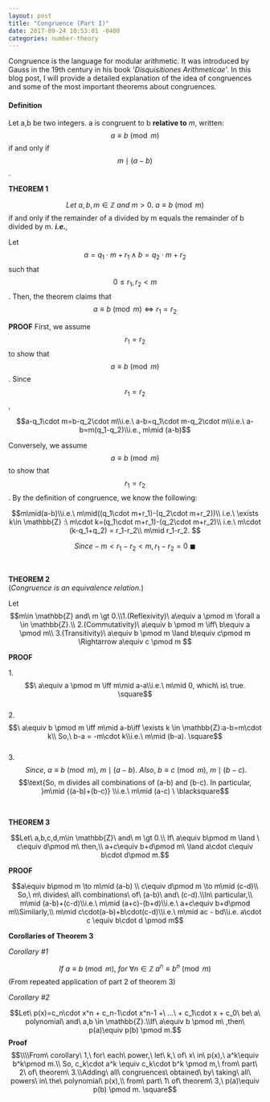 ```yaml
---
layout: post
title: "Congruence (Part I)"
date: 2017-09-24 10:53:01 -0400
categories: number-theory
---
```

Congruence is the language for modular arithmetic. It was introduced by Gauss in the 19th century in his book '_Disquisitiones Arithmeticae_'. In this blog post, I will provide a detailed explanation of the idea of congruences and some of the most important theorems about congruences.   

#### **Definition**
Let a,b be two integers. a is congruent to b **relative to** _m_, written: $$ a \equiv b \pmod m $$ if and only if $$ m \mid (a-b)$$.


**THEOREM 1**

$$Let\ a,b,m\in \mathbb{Z}\ and\ m \gt 0.\ a\equiv b \pmod m $$ if and only if the remainder of a divided by m equals the remainder of b divided by m. _**i.e.**,_

Let $$a=q_1\cdot m +r_1 \land b=q_2\cdot m+r_2$$ such that $$0\le r_1,r_2\lt m $$. Then,
the theorem claims that $$a\equiv b \pmod m\iff r_1 = r_2$$

**PROOF**
First, we assume $$r_1=r_2$$ to show that $$a\equiv b \pmod m$$.
Since $$r_1=r_2$$,

$$a-q_1\cdot m=b-q_2\cdot m\\i.e.\ a-b=q_1\cdot m-q_2\cdot m\\i.e.\ a-b=m(q_1-q_2)\\i.e., m\mid (a-b)$$

Conversely, we assume $$a\equiv b \pmod m$$ to show that $$r_1=r_2$$.
By the definition of congruence, we know the following:

$$m\mid(a-b)\\i.e.\ m\mid((q_1\cdot m+r_1)-(q_2\cdot m+r_2))\\
i.e.\ \exists k\in \mathbb{Z} :\ m\cdot k=(q_1\cdot m+r_1)-(q_2\cdot m+r_2)\\
i.e.\ m\cdot (k-q_1+q_2) = r_1-r_2\\
m\mid r_1-r_2. $$

$$Since -m\lt r_1-r_2 \lt m, r_1-r_2=0 \ \blacksquare$$


<br>


**THEOREM 2** <br>(_Congruence is an equivalence relation._)

Let $$m\in \mathbb{Z} and\ m \gt 0.\\1.(Reflexivity)\ a\equiv a \pmod m \forall a \in \mathbb{Z}.\\
    2.(Commutativity)\ a\equiv b \pmod m \iff\ b\equiv a \pmod m\\ 3.(Transitivity)\ a\equiv b \pmod m \land b\equiv c\pmod m
    \Rightarrow a\equiv c \pmod m $$

**PROOF**

1.$$\ a\equiv a \pmod m \iff m\mid a-a\\i.e.\ m\mid 0, which\ is\ true. \square$$  
2.$$\ a\equiv b \pmod m \iff m\mid a-b\iff \exists k \in \mathbb{Z}:a-b=m\cdot k\\
So,\ b-a = -m\cdot k\\i.e.\ m\mid (b-a). \square$$  
3.$$\ Since,\ a\equiv b \pmod m,\ m\mid (a-b).\ Also,\ b\equiv c\pmod m,\ m\mid (b-c).$$
$$\text{So, m divides all combinations of (a-b) and (b-c). In particular, }m\mid {(a-b)+(b-c)}
\\i.e.\ m\mid (a-c) \ \blacksquare$$

<br>

**THEOREM 3**

$$Let\ a,b,c,d,m\in \mathbb{Z}\ and\ m \gt 0.\\ If\ a\equiv b\pmod m \land \ c\equiv d\pmod m\  then,\\ a+c\equiv b+d\pmod m\ \land a\cdot c\equiv b\cdot d\pmod m.$$

**PROOF**

$$a\equiv b\pmod m \to m\mid (a-b) \\ c\equiv d\pmod m \to m\mid (c-d)\\
So,\ m\ divides\ all\ combinations\ of\ (a-b)\ and\ (c-d).\\In\ particular,\\
m\mid (a-b)+(c-d)\\i.e.\ m\mid (a+c)-(b+d)\\i.e.\ a+c\equiv b+d\pmod m\\Similarly,\\
m\mid c\cdot(a-b)+b\cdot(c-d)\\i.e.\ m\mid ac - bd\\i.e. a\cdot c \equiv b\cdot d \pmod m$$

**Corollaries of Theorem 3**

_Corollary #1_ <br>

$$If\ a\equiv b \pmod m,\ for\ \forall n\in \mathbb{Z}\ a^n\equiv b^n\pmod m$$ (From repeated application of part 2 of theorem 3)

_Corollary #2_ <br>

$$Let\ p(x)=c_n\cdot x^n + c_n-1\cdot x^n-1 +\ ...\ + c_1\cdot x + c_0\ be\ a\ polynomial\ and\ a,b \in \mathbb{Z}.\\If\ a\equiv b \pmod m\ ,then\ p(a)\equiv p(b) \pmod m.$$
**Proof**
$$\\\\From\ corollary\ 1,\ for\ each\ power,\ let\ k,\ of\ x\ in\ p(x),\ a^k\equiv b^k\pmod m.\\ So, c_k\cdot a^k \equiv c_k\cdot b^k \pmod m,\ from\ part\ 2\ of\ theorem\ 3.\\Adding\ all\ congruences\ obtained\ by\ taking\ all\ powers\ in\ the\ polynomial\ p(x),\\ from\ part\ 1\ of\ theorem\ 3,\ p(a)\equiv p(b) \pmod m. \square$$
